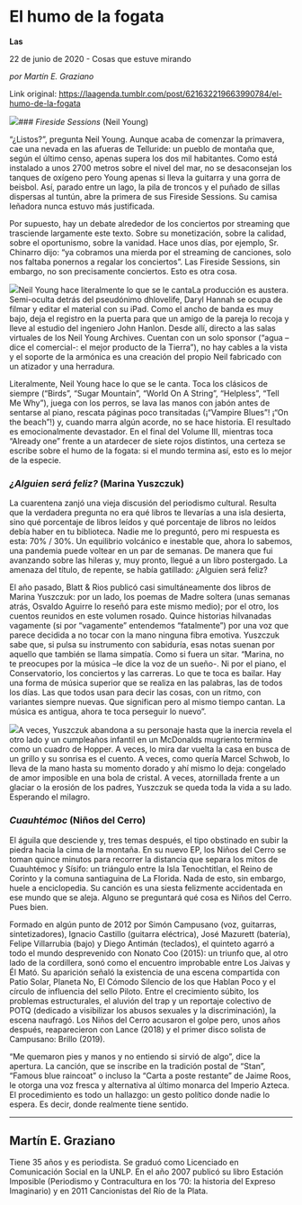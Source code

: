 # El humo de la fogata

**Las**

22 de junio de 2020 - Cosas que estuve mirando

_por Martín E. Graziano_

Link original: https://laagenda.tumblr.com/post/621632219663990784/el-humo-de-la-fogata

![](https://64.media.tumblr.com/a2331985c73cf31bde45d4d8b41c0245/cb00ec708ca3e032-45/s500x750/3558a22480d9bdcc29e83bb5a405afe4288aa8a1.png)### *Fireside Sessions* (Neil Young)

“¿Listos?”, pregunta Neil Young. Aunque acaba de comenzar la primavera, cae una nevada en las afueras de Telluride: un pueblo de montaña que, según el último censo, apenas supera los dos mil habitantes. Como está instalado a unos 2700 metros sobre el nivel del mar, no se desaconsejan los tanques de oxígeno pero Young apenas si lleva la guitarra y una gorra de beisbol. Así, parado entre un lago, la pila de troncos y el puñado de sillas dispersas al tuntún, abre la primera de sus Fireside Sessions. Su camisa leñadora nunca estuvo más justificada.


Por supuesto, hay un debate alrededor de los conciertos por streaming que trasciende largamente este texto. Sobre su monetización, sobre la calidad, sobre el oportunismo, sobre la vanidad. Hace unos días, por ejemplo, Sr. Chinarro dijo: “ya cobramos una mierda por el streaming de canciones, solo nos faltaba ponernos a regalar los conciertos”. Las Fireside Sessions, sin embargo, no son precisamente conciertos. Esto es otra cosa.


![](https://64.media.tumblr.com/a2331985c73cf31bde45d4d8b41c0245/cb00ec708ca3e032-45/s500x750/3558a22480d9bdcc29e83bb5a405afe4288aa8a1.png)Neil Young hace literalmente lo que se le cantaLa producción es austera. Semi-oculta detrás del pseudónimo dhlovelife, Daryl Hannah se ocupa de filmar y editar el material con su iPad. Como el ancho de banda es muy bajo, deja el registro en la puerta para que un amigo de la pareja lo recoja y lleve al estudio del ingeniero John Hanlon. Desde allí, directo a las salas virtuales de los Neil Young Archives. Cuentan con un solo sponsor (“agua –dice el comercial-: el mejor producto de la Tierra”), no hay cables a la vista y el soporte de la armónica es una creación del propio Neil fabricado con un atizador y una herradura. 


Literalmente, Neil Young hace lo que se le canta. Toca los clásicos de siempre (“Birds”, “Sugar Mountain”, “World On A String”, “Helpless”, “Tell Me Why”), juega con los perros, se lava las manos con jabón antes de sentarse al piano, rescata páginas poco transitadas (¡“Vampire Blues”! ¡“On the beach”!) y, cuando marra algún acorde, no se hace historia. El resultado es emocionalmente devastador. En el final del Volume III, mientras toca “Already one” frente a un atardecer de siete rojos distintos, una certeza se escribe sobre el humo de la fogata: si el mundo termina así, esto es lo mejor de la especie.


### *¿Alguien será feliz?* (Marina Yuszczuk)

La cuarentena zanjó una vieja discusión del periodismo cultural. Resulta que la verdadera pregunta no era qué libros te llevarías a una isla desierta, sino qué porcentaje de libros leídos y qué porcentaje de libros no leídos debía haber en tu biblioteca. Nadie me lo preguntó, pero mi respuesta es esta: 70% / 30%. Un equilibrio volcánico e inestable que, ahora lo sabemos, una pandemia puede voltear en un par de semanas. De manera que fui avanzando sobre las hileras y, muy pronto, llegué a un libro postergado. La amenaza del título, de repente, se había gatillado: ¿Alguien será feliz?


El año pasado, Blatt & Rios publicó casi simultáneamente dos libros de Marina Yuszczuk: por un lado, los poemas de Madre soltera (unas semanas atrás, Osvaldo Aguirre lo reseñó para este mismo medio); por el otro, los cuentos reunidos en este volumen rosado. Quince historias hilvanadas vagamente (si por “vagamente” entendemos “fatalmente”) por una voz que parece decidida a no tocar con la mano ninguna fibra emotiva. Yuszczuk sabe que, si pulsa su instrumento con sabiduría, esas notas suenan por aquello que también se llama simpatía. Como si fuera un sitar. “Marina, no te preocupes por la música –le dice la voz de un sueño-. Ni por el piano, el Conservatorio, los conciertos y las carreras. Lo que te toca es bailar. Hay una forma de música superior que se realiza en las palabras, las de todos los días. Las que todos usan para decir las cosas, con un ritmo, con variantes siempre nuevas. Que significan pero al mismo tiempo cantan. La música es antigua, ahora te toca perseguir lo nuevo”.


![](https://64.media.tumblr.com/7fbe9e3a206f7c880edba7c854dbc5e1/cb00ec708ca3e032-6c/s250x400/ba37ed6d68088ebb0a363f31831edd78464f721d.jpg)A veces, Yuszczuk abandona a su personaje hasta que la inercia revela el otro lado y un cumpleaños infantil en un McDonalds mugriento termina como un cuadro de Hopper. A veces, lo mira dar vuelta la casa en busca de un grillo y su sonrisa es el cuento. A veces, como quería Marcel Schwob, lo lleva de la mano hasta su momento dorado y ahí mismo lo deja: congelado de amor imposible en una bola de cristal. A veces, atornillada frente a un glaciar o la erosión de los padres, Yuszczuk se queda toda la vida a su lado. Esperando el milagro. 


### *Cuauhtémoc* (Niños del Cerro)

El águila que desciende y, tres temas después, el tipo obstinado en subir la piedra hacia la cima de la montaña. En su nuevo EP, los Niños del Cerro se toman quince minutos para recorrer la distancia que separa los mitos de Cuauhtémoc y Sísifo: un triángulo entre la Isla Tenochtitlan, el Reino de Corinto y la comuna santiaguina de La Florida. Nada de esto, sin embargo, huele a enciclopedia. Su canción es una siesta felizmente accidentada en ese mundo que se aleja. Alguno se preguntará qué cosa es Niños del Cerro. Pues bien. 


Formado en algún punto de 2012 por Simón Campusano (voz, guitarras, sintetizadores), Ignacio Castillo (guitarra eléctrica), José Mazurett (batería), Felipe Villarrubia (bajo) y Diego Antimán (teclados), el quinteto agarró a todo el mundo desprevenido con Nonato Coo (2015): un triunfo que, al otro lado de la cordillera, sonó como el encuentro improbable entre Los Jaivas y Él Mató. Su aparición señaló la existencia de una escena compartida con Patio Solar, Planeta No, El Cómodo Silencio de los que Hablan Poco y el círculo de influencia del sello Piloto. Entre el crecimiento súbito, los problemas estructurales, el aluvión del trap y un reportaje colectivo de POTQ (dedicado a visibilizar los abusos sexuales y la discriminación), la escena naufragó. Los Niños del Cerro acusaron el golpe pero, unos años después, reaparecieron con Lance (2018) y el primer disco solista de Campusano: Brillo (2019).


“Me quemaron pies y manos y no entiendo si sirvió de algo”, dice la apertura. La canción, que se inscribe en la tradición postal de “Stan”, “Famous blue raincoat” o incluso la “Carta a poste restante” de Jaime Roos, le otorga una voz fresca y alternativa al último monarca del Imperio Azteca. El procedimiento es todo un hallazgo: un gesto político donde nadie lo espera. Es decir, donde realmente tiene sentido.




---

Martín E. Graziano
------------------

 Tiene 35 años y es periodista. Se graduó como Licenciado en Comunicación Social en la UNLP. En el año 2007 publicó su libro Estación Imposible (Periodismo y Contracultura en los ’70: la historia del Expreso Imaginario) y en 2011 Cancionistas del Río de la Plata.

 

